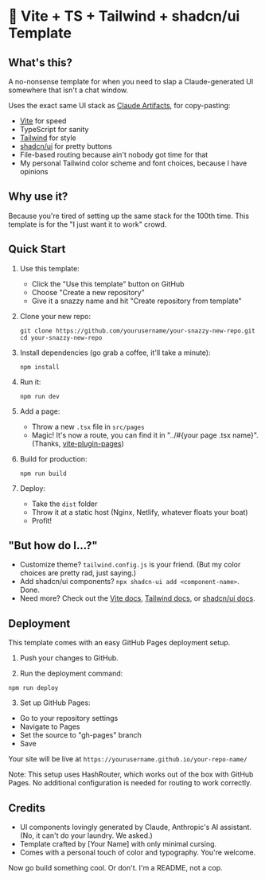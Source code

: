 # 🚀 Vite + TS + Tailwind + shadcn/ui Template

## What's this?

A no-nonsense template for when you need to slap a Claude-generated UI somewhere that isn't a chat window.

Uses the exact same UI stack as [Claude Artifacts](https://support.anthropic.com/en/articles/9487310-what-are-artifacts-and-how-do-i-use-them), for copy-pasting:

- [Vite](https://vitejs.dev) for speed
- TypeScript for sanity
- [Tailwind](https://tailwindcss.com) for style
- [shadcn/ui](https://ui.shadcn.com) for pretty buttons
- File-based routing because ain't nobody got time for that
- My personal Tailwind color scheme and font choices, because I have opinions

## Why use it?

Because you're tired of setting up the same stack for the 100th time. This template is for the "I just want it to work" crowd.

## Quick Start

1. Use this template:

   - Click the "Use this template" button on GitHub
   - Choose "Create a new repository"
   - Give it a snazzy name and hit "Create repository from template"

2. Clone your new repo:

   ```
   git clone https://github.com/yourusername/your-snazzy-new-repo.git
   cd your-snazzy-new-repo
   ```

3. Install dependencies (go grab a coffee, it'll take a minute):

   ```
   npm install
   ```

4. Run it:

   ```
   npm run dev
   ```

5. Add a page:

   - Throw a new `.tsx` file in `src/pages`
   - Magic! It's now a route, you can find it in "../#{your page .tsx name}". (Thanks, [vite-plugin-pages](https://github.com/hannoeru/vite-plugin-pages))

6. Build for production:

   ```
   npm run build
   ```

7. Deploy:
   - Take the `dist` folder
   - Throw it at a static host (Nginx, Netlify, whatever floats your boat)
   - Profit!

## "But how do I...?"

- Customize theme? `tailwind.config.js` is your friend. (But my color choices are pretty rad, just saying.)
- Add shadcn/ui components? `npx shadcn-ui add <component-name>`. Done.
- Need more? Check out the [Vite docs](https://vitejs.dev/), [Tailwind docs](https://tailwindcss.com/docs), or [shadcn/ui docs](https://ui.shadcn.com/).

## Deployment

This template comes with an easy GitHub Pages deployment setup.

1. Push your changes to GitHub.

2. Run the deployment command:

```
npm run deploy
```

3. Set up GitHub Pages:

- Go to your repository settings
- Navigate to Pages
- Set the source to "gh-pages" branch
- Save

Your site will be live at `https://yourusername.github.io/your-repo-name/`

Note: This setup uses HashRouter, which works out of the box with GitHub Pages. No additional configuration is needed for routing to work correctly.

## Credits

- UI components lovingly generated by Claude, Anthropic's AI assistant. (No, it can't do your laundry. We asked.)
- Template crafted by [Your Name] with only minimal cursing.
- Comes with a personal touch of color and typography. You're welcome.

Now go build something cool. Or don't. I'm a README, not a cop.
